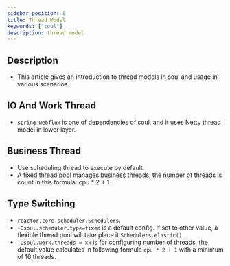 ```yaml
---
sidebar_position: 8
title: Thread Model
keywords: ["soul"]
description: thread model
---
```


## Description

* This article gives an introduction to thread models in soul and usage in various scenarios.

## IO And Work Thread

* `spring-webflux` is one of dependencies of soul, and it uses Netty thread model in lower layer. 

## Business Thread

* Use scheduling thread to execute by default.
* A fixed thread pool manages business threads, the number of threads is count in this formula: cpu * 2 + 1.


## Type Switching

* `reactor.core.scheduler.Schedulers`.
* `-Dsoul.scheduler.type=fixed` is a default config. If set to other value, a flexible thread pool will take place it.`Schedulers.elastic()`.
* `-Dsoul.work.threads = xx` is for configuring number of threads, the default value calculates in following formula `cpu * 2 + 1` with a minimum of 16 threads.





